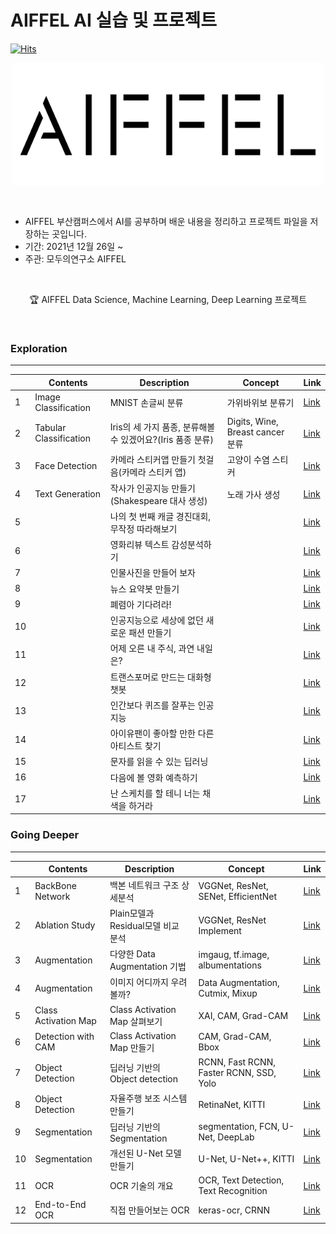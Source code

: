 # AIFFEL AI 실습 및 프로젝트

[![Hits](https://hits.seeyoufarm.com/api/count/incr/badge.svg?url=https%3A%2F%2Fgithub.com%2Fmuseonghwang%2FAIFFEL-project&count_bg=%2379C83D&title_bg=%23555555&icon=&icon_color=%23E7E7E7&title=hits&edge_flat=false)](https://hits.seeyoufarm.com)

<p align="center"><img src= "logo.png"></p>
<br>

* AIFFEL 부산캠퍼스에서 AI를 공부하며 배운 내용을 정리하고 프로젝트 파일을 저장하는 곳입니다.
* 기간: 2021년 12월 26일 ~ 
* 주관: 모두의연구소 AIFFEL

<br>

<p align="center"> 🏆 AIFFEL Data Science, Machine Learning, Deep Learning 프로젝트 </p>
<br>

### Exploration

---

|  | Contents | Description | Concept | Link |
| ----- | ----- | ----- | ----- | ----- |
| 1 | Image Classification | MNIST 손글씨 분류 | 가위바위보 분류기 | [Link]() |
| 2 | Tabular Classification| Iris의 세 가지 품종, 분류해볼 수 있겠어요?(Iris 품종 분류) | Digits, Wine, Breast cancer 분류 | [Link]() |
| 3 | Face Detection | 카메라 스티커앱 만들기 첫걸음(카메라 스티커 앱) | 고양이 수염 스티커 | [Link]() |
| 4 | Text Generation | 작사가 인공지능 만들기(Shakespeare 대사 생성) | 노래 가사 생성 | [Link]() |
| 5 |  | 나의 첫 번째 캐글 경진대회, 무작정 따라해보기 |  | [Link]() |
| 6 |  | 영화리뷰 텍스트 감성분석하기 |  | [Link]() |
| 7 |  | 인물사진을 만들어 보자 |  | [Link]() |
| 8 |  | 뉴스 요약봇 만들기 |  | [Link]() |
| 9 |  | 폐렴아 기다려라! |  | [Link]() |
| 10 |  | 인공지능으로 세상에 없던 새로운 패션 만들기 |  | [Link]() |
| 11 |  | 어제 오른 내 주식, 과연 내일은? |  | [Link]() |
| 12 |  | 트랜스포머로 만드는 대화형 챗봇 |  | [Link]() |
| 13 |  | 인간보다 퀴즈를 잘푸는 인공지능 |  | [Link]() |
| 14 |  | 아이유팬이 좋아할 만한 다른 아티스트 찾기 |  | [Link]() |
| 15 |  | 문자를 읽을 수 있는 딥러닝 |  | [Link]() |
| 16 |  | 다음에 볼 영화 예측하기 |  | [Link]() |
| 17 |  | 난 스케치를 할 테니 너는 채색을 하거라 |  | [Link]() |


### Going Deeper

---

|  | Contents | Description | Concept | Link |
| ----- | ----- | ----- | ----- | ----- |
| 1 | BackBone Network | 백본 네트워크 구조 상세분석 | VGGNet, ResNet, SENet, EfficientNet | [Link](https://github.com/museonghwang/AIFFEL/blob/master/GoingDeeper_01/%5BGD-01%5D%20Detailed%20analysis%20of%20backbone%20network%20structure.ipynb) |
| 2 | Ablation Study | Plain모델과 Residual모델 비교 분석 | VGGNet, ResNet Implement | [Link](https://github.com/museonghwang/AIFFEL/blob/master/GoingDeeper_02/%5BGD-02%5D%20Resnet%20Ablation%20Study.ipynb) |
| 3 | Augmentation | 다양한 Data Augmentation 기법 | imgaug, tf.image, albumentations | [Link](https://github.com/museonghwang/AIFFEL/blob/master/GoingDeeper_03/%5BGD-03%5D%20Augmentation%20Basic.ipynb) |
| 4 | Augmentation | 이미지 어디까지 우려볼까? | Data Augmentation, Cutmix, Mixup | [Link](https://github.com/museonghwang/AIFFEL/blob/master/GoingDeeper_04/%5BGD-04%5D%20Cutmix%20and%20Mixup%20Augmentation%20compare.ipynb) |
| 5 | Class Activation Map  | Class Activation Map 살펴보기 | XAI, CAM, Grad-CAM | [Link](https://github.com/museonghwang/AIFFEL/blob/master/GoingDeeper_05/%5BGD-05%5D%20Take%20a%20look%20at%20the%20Class%20Activation%20Map.ipynb) |
| 6 | Detection with CAM | Class Activation Map 만들기 | CAM, Grad-CAM, Bbox | [Link](https://github.com/museonghwang/AIFFEL/blob/master/GoingDeeper_06/%5BGD-06%5D%20Create%20Class%20Activation%20Map%20And%20Evaluation.ipynb) |
| 7 | Object Detection | 딥러닝 기반의 Object detection | RCNN, Fast RCNN, Faster RCNN, SSD, Yolo | [Link](https://github.com/museonghwang/AIFFEL/blob/master/GoingDeeper_07/%5BGD-07%5D%20Object%20Detection%20Concept.ipynb) |
| 8 | Object Detection | 자율주행 보조 시스템 만들기 | RetinaNet, KITTI | [Link](https://github.com/museonghwang/AIFFEL/blob/master/GoingDeeper_08/%5BGD_08%5D_Creating_an_autonomous_driving_assistance_system.ipynb) |
| 9 | Segmentation | 딥러닝 기반의 Segmentation | segmentation, FCN, U-Net, DeepLab | [Link](https://github.com/museonghwang/AIFFEL/blob/master/GoingDeeper_09/%5BGD-09%5D%20Segmentation%20Concept.ipynb) |
| 10 | Segmentation | 개선된 U-Net 모델 만들기 | U-Net, U-Net++, KITTI | [Link](https://github.com/museonghwang/AIFFEL/blob/master/GoingDeeper_10/%5BGD_10%5D_Creating_an_improved_U_Net_model.ipynb) |
| 11 | OCR | OCR 기술의 개요 | OCR, Text Detection, Text Recognition | [Link](https://github.com/museonghwang/AIFFEL/blob/master/GoingDeeper_11/%5BGD-11%5D%20OCR_%20Optical%20Character%20Recognition%20Concept.ipynb) |
| 12 | End-to-End OCR | 직접 만들어보는 OCR | keras-ocr, CRNN | [Link]() |